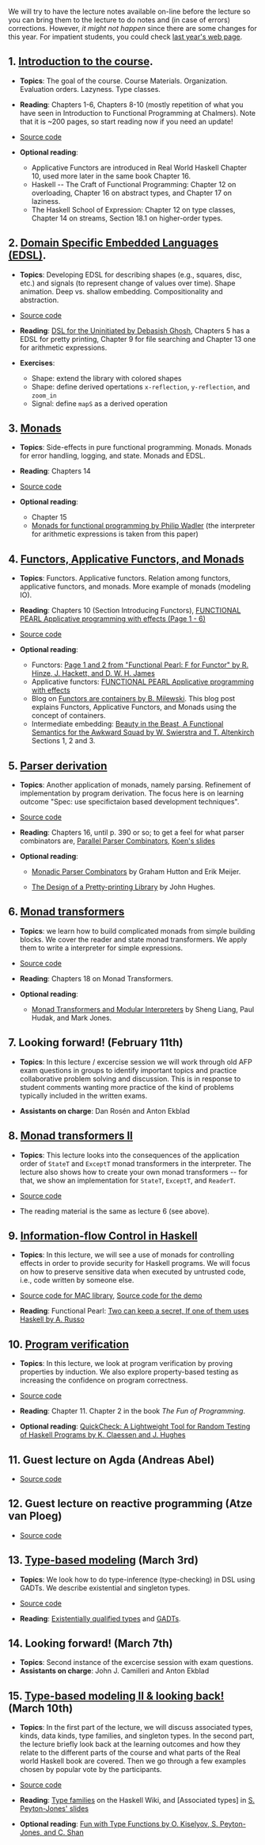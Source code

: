 We will try to have the lecture notes available on-line before the lecture so
you can bring them to the lecture to do notes and (in case of errors)
corrections. However, *it might not happen* since there are some changes for
this year. For impatient students, you could check [last year's web
page](http://www.cse.chalmers.se/edu/year/2015/course/TDA342/).

## 1. [Introduction to the course](./lecture1.html).

* **Topics**: The goal of the course. Course Materials. Organization. Evaluation
  orders. Lazyness. Type classes.

* **Reading**: Chapters 1-6, Chapters 8-10 (mostly
repetition of what you have seen in Introduction to Functional Programming at
Chalmers). Note that it is ~200 pages, so start reading now if you need an
update!

* [Source code](https://bitbucket.org/russo/afp-code/src/HEAD/L1/?at=master)

* **Optional reading**:
  - Applicative Functors are introduced in Real World Haskell Chapter 10, used
    more later in the same book Chapter 16.
  - Haskell -- The Craft of Functional Programming: Chapter 12 on overloading, Chapter 16 on
    abstract types, and Chapter 17 on laziness.
  - The Haskell School of Expression: Chapter 12 on type classes, Chapter 14 on
    streams, Section 18.1 on higher-order types.

## 2. [Domain Specific Embedded Languages (EDSL)](./lecture2.html).

* **Topics**: Developing EDSL for describing shapes (e.g., squares, disc, etc.)
    and signals (to represent change of values over time). Shape animation. Deep
    vs. shallow embedding. Compositionality and abstraction.

* [Source code](https://bitbucket.org/russo/afp-code/src/HEAD/L2/?at=master)

* **Reading**: [DSL for the Uninitiated by Debasish
    Ghosh](http://cacm.acm.org/magazines/2011/7/109910-dsl-for-the-uninitiated/fulltext),
    Chapters 5 has a EDSL for pretty printing, Chapter 9 for file searching and
    Chapter 13 one for arithmetic expressions.

* **Exercises**:
  - Shape: extend the library with colored shapes
  - Shape: define derived opertations `x-reflection`, `y-reflection`, and `zoom_in`
  - Signal: define `mapS` as a derived operation

## 3. [Monads](./lecture3.html)

* **Topics**: Side-effects in pure functional programming. Monads. Monads for
    error handling, logging, and state. Monads and EDSL.

* **Reading**: Chapters 14

* [Source
  code](https://bitbucket.org/russo/afp-code/src/HEAD/L3/Interpr.hs?at=master&fileviewer=file-view-default)

* **Optional reading**:
  - Chapter 15
  - [Monads for functional programming by Philip
     Wadler](http://homepages.inf.ed.ac.uk/wadler/papers/marktoberdorf/baastad.pdf)
     (the interpreter for arithmetic expressions is taken from this paper)

## 4. [Functors, Applicative Functors, and Monads](./lecture4.html)

* **Topics**: Functors. Applicative functors. Relation among functors,
    applicative functors, and monads. More example of monads (modeling IO).

* **Reading**: Chapters 10 (Section Introducing Functors), [FUNCTIONAL PEARL
    Applicative programming with effects (Page 1 -
    6)](http://strictlypositive.org/IdiomLite.pdf)

* [Source
  code](https://bitbucket.org/russo/afp-code/src/HEAD/L4/?at=master)

* **Optional reading**:
  - Functors: [Page 1 and 2 from "Functional Pearl: F for Functor" by R. Hinze,
     J. Hackett, and D. W. H. James](http://www.cs.ox.ac.uk/people/daniel.james/functor/functor.pdf)
  - Applicative functors: [FUNCTIONAL PEARL Applicative programming with
  effects](http://strictlypositive.org/IdiomLite.pdf)
  - Blog on [Functors are containers by
    B. Milewski](http://bartoszmilewski.com/2014/01/14/functors-are-containers/). This
    blog post explains Functors, Applicative Functors, and Monads using the
    concept of containers.
  - Intermediate embedding: [Beauty in the Beast, A Functional Semantics for
    the Awkward Squad by W. Swierstra and
    T. Altenkirch](http://www.cs.nott.ac.uk/~psztxa/publ/beast.pdf) Sections 1, 2
    and 3.

## 5. [Parser derivation](./lecture5.html)

* **Topics**: Another application of monads, namely parsing. Refinement of
    implementation by program derivation. The focus here is on learning outcome
    "Spec: use specifictaion based development techniques".

* [Source
  code](https://bitbucket.org/russo/afp-code/src/HEAD/L5/?at=master)

* **Reading**: Chapters 16, until p. 390 or so; to get a feel for what parser
    combinators are, [Parallel Parser
    Combinators](http://www.cse.chalmers.se/edu/year/2015/course/TDA342/Papers/parser-claessen.pdf),
    [Koen's slides](http://www.cse.chalmers.se/edu/year/2015/course/TDA342/lectures/lecture4/lecture4.pdf)

* **Optional reading**:

  - [Monadic Parser
    Combinators](http://www.cse.chalmers.se/edu/year/2015/course/TDA342/Papers/parser-hutton.ps)
    by Graham Hutton and Erik Meijer.

  - [The Design of a Pretty-printing
     Library](http://www.cse.chalmers.se/edu/year/2015/course/TDA342/Papers/pretty-hughes.ps)
     by John Hughes.


## 6. [Monad transformers](./lecture6.html)

* **Topics**: we learn how to build complicated monads from simple building
    blocks. We cover the reader and state monad transformers. We apply them to
    write a interpreter for simple expressions.

* [Source
  code](https://bitbucket.org/russo/afp-code/src/HEAD/L6/?at=master)

* **Reading**: Chapters 18 on Monad Transformers.

* **Optional reading**:

  - [Monad Transformers and Modular
    Interpreters](http://www.cse.chalmers.se/edu/year/2015/course/TDA342/Papers/modular-interpreters-liang.ps)
    by Sheng Liang, Paul Hudak, and Mark Jones.

## 7. Looking forward! (February 11th)

* **Topics**: In this lecture / excercise session we will work through old AFP
    exam questions in groups to identify important topics and practice
    collaborative problem solving and discussion. This is in response to student
    comments wanting more practice of the kind of problems typically included in
    the written exams.

* **Assistants on charge**: Dan Rosén and Anton Ekblad

## 8. [Monad transformers II](./lecture8.html)

* **Topics**: This lecture looks into the consequences of the application order
    of `StateT` and `ExceptT` monad transformers in the interpreter. The lecture
    also shows how to create your own monad transformers -- for that, we show an
    implementation for `StateT`, `ExceptT`, and `ReaderT`.

* [Source
  code](https://bitbucket.org/russo/afp-code/src/HEAD/L8/?at=master)

* The reading material is the same as lecture 6 (see above).

## 9. [Information-flow Control in Haskell](./lecture9.html)

* **Topics**: In this lecture, we will see a use of monads for controlling
    effects in order to provide security for Haskell programs. We will focus on
    how to preserve sensitive data when executed by untrusted code, i.e., code
    written by someone else.

* [Source
  code for MAC library](https://bitbucket.org/russo/mac-lib), [Source code for
  the demo](https://bitbucket.org/russo/mac-demo)


* **Reading**: Functional Pearl: [Two can keep a secret, If one of them uses
    Haskell by A. Russo](http://www.cse.chalmers.se/~russo/publications_files/pearl-russo.pdf)


## 10. [Program verification](./lecture10.html)

* **Topics**: In this lecture, we look at program verification by proving
    properties by induction. We also explore property-based testing as
    increasing the confidence on program correctness.

* [Source code](https://bitbucket.org/russo/afp-code/src/HEAD/L10/?at=master)

* **Reading**: Chapter 11. Chapter 2 in the book *The Fun of Programming*.

* **Optional reading**: [QuickCheck: A Lightweight Tool for Random Testing of
    Haskell Programs by K. Claessen and
    J. Hughes](http://www.cse.chalmers.se/edu/year/2015/course/TDA342/Papers/QuickCheck-claessen.ps)

## 11. Guest lecture on Agda (Andreas Abel)

* [Source code](https://bitbucket.org/russo/afp-code/src/HEAD/L11/?at=master)

## 12. Guest lecture on reactive programming (Atze van Ploeg)

* [Source code](https://github.com/atzeus/IncTopoNodes/blob/master/FRPDemo.hs)

## 13. [Type-based modeling](./lecture13.html) (March 3rd)

* **Topics**: We look how to do type-inference (type-checking) in DSL using
    GADTs. We describe existential and singleton types.

* [Source code](https://bitbucket.org/russo/afp-code/src/HEAD/L13/?at=master)

* **Reading**: [Existentially qualified
    types](https://en.wikibooks.org/wiki/Haskell/Existentially_quantified_types)
    and [GADTs](https://wiki.haskell.org/GADT).



## 14. Looking forward! (March 7th)

* **Topics**: Second instance of the excercise session with exam questions.
* **Assistants on charge**: John J. Camilleri and Anton Ekblad

## 15. [Type-based modeling II & looking back!](./lecture15.html) (March 10th)

* **Topics**: In the first part of the lecture, we will discuss associated
    types, kinds, data kinds, type families, and singleton types. In the second
    part, the lecture briefly look back at the learning outcomes and how they
    relate to the different parts of the course and what parts of the Real world
    Haskell book are covered. Then we go through a few examples chosen by
    popular vote by the participants.

* [Source code](https://bitbucket.org/russo/afp-code/src/HEAD/L15/?at=master)

* **Reading**: [Type
    families](http://www.haskell.org/haskellwiki/GHC/Type_families) on the
    Haskell Wiki, and [Associated types] in [S. Peyton-Jones'
    slides](http://research.microsoft.com/en-us/um/people/simonpj/papers/assoc-types/fun-with-type-funs/FunWithTypeFuns-Apr09.pdf)

* **Optional reading**: [Fun with Type Functions by O. Kiselyov,
    S. Peyton-Jones, and
    C. Shan](http://www.haskell.org/haskellwiki/Simonpj/Talk:FunWithTypeFuns)
